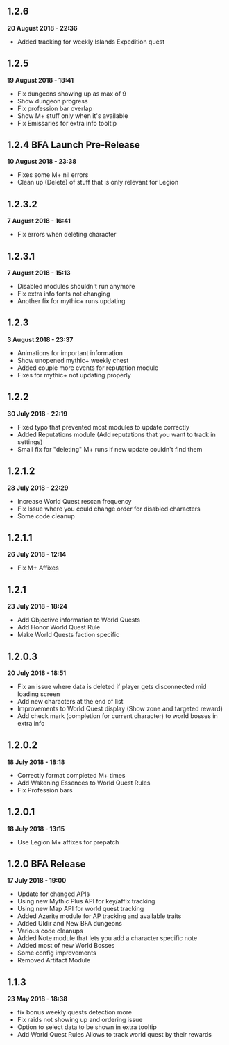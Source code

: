 1.2.6
----
**20 August 2018 - 22:36**

- Added tracking for weekly Islands Expedition quest

1.2.5
----
**19 August 2018 - 18:41**

- Fix dungeons showing up as max of 9
- Show dungeon progress
- Fix profession bar overlap
- Show M+ stuff only when it's available
- Fix Emissaries for extra info tooltip

1.2.4 BFA Launch Pre-Release
----
**10 August 2018 - 23:38**

- Fixes some M+ nil errors
- Clean up (Delete) of stuff that is only relevant for Legion

1.2.3.2
----
**7 August 2018 - 16:41**

- Fix errors when deleting character

1.2.3.1
----
**7 August 2018 - 15:13**

- Disabled modules shouldn't run anymore
- Fix extra info fonts not changing
- Another fix for mythic+ runs updating

1.2.3
----
**3 August 2018 - 23:37**

- Animations for important information
- Show unopened mythic+ weekly chest
- Added couple more events for reputation module
- Fixes for mythic+ not updating properly

1.2.2
----
**30 July 2018 - 22:19**

- Fixed typo that prevented most modules to update correctly
- Added Reputations module (Add reputations that you want to track in settings)
- Small fix for "deleting" M+ runs if new update couldn't find them

1.2.1.2
----
**28 July 2018 - 22:29**

- Increase World Quest rescan frequency
- Fix Issue where you could change order for disabled characters
- Some code cleanup

1.2.1.1
----
**26 July 2018 - 12:14**

- Fix M+ Affixes

1.2.1
----
**23 July 2018 - 18:24**

- Add Objective information to World Quests
- Add Honor World Quest Rule
- Make World Quests faction specific

1.2.0.3
----
**20 July 2018 - 18:51**

- Fix an issue where data is deleted if player gets disconnected mid loading screen
- Add new characters at the end of list
- Improvements to World Quest display (Show zone and targeted reward)
- Add check mark (completion for current character) to world bosses in extra info

1.2.0.2
----
**18 July 2018 - 18:18**

- Correctly format completed M+ times
- Add Wakening Essences to World Quest Rules
- Fix Profession bars

1.2.0.1
----
**18 July 2018 - 13:15**

- Use Legion M+ affixes for prepatch

1.2.0 BFA Release
----
**17 July 2018 - 19:00**

- Update for changed APIs
- Using new Mythic Plus API for key/affix tracking
- Using new Map API for world quest tracking
- Added Azerite module for AP tracking and available traits
- Added Uldir and New BFA dungeons
- Various code cleanups
- Added Note module that lets you add a character specific note
- Added most of new World Bosses
- Some config improvements
- Removed Artifact Module


1.1.3
----
**23 May 2018 - 18:38**



- fix bonus weekly quests detection more
- Fix raids not showing up and ordering issue
- Option to select data to be shown in extra tooltip
- Add World Quest Rules Allows to track world quest by their rewards

